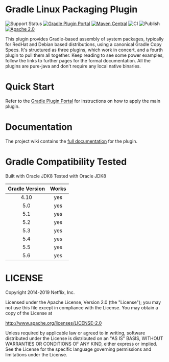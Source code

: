 # Gradle Linux Packaging Plugin

![Support Status](https://img.shields.io/badge/nebula-active-green.svg)
[![Gradle Plugin Portal](https://img.shields.io/maven-metadata/v/https/plugins.gradle.org/m2/com.netflix.nebula/gradle-ospackage-plugin/maven-metadata.xml.svg?label=gradlePluginPortal)](https://plugins.gradle.org/plugin/nebula.ospackage)
[![Maven Central](https://img.shields.io/maven-central/v/com.netflix.nebula/gradle-ospackage-plugin)](https://maven-badges.herokuapp.com/maven-central/com.netflix.nebula/gradle-ospackage-plugin)
![CI](https://github.com/nebula-plugins/gradle-ospackage-plugin/actions/workflows/ci.yml/badge.svg)
![Publish](https://github.com/nebula-plugins/gradle-ospackage-plugin/actions/workflows/publish.yml/badge.svg)
[![Apache 2.0](https://img.shields.io/github/license/nebula-plugins/gradle-ospackage-plugin.svg)](http://www.apache.org/licenses/LICENSE-2.0)


This plugin provides Gradle-based assembly of system packages, typically for RedHat and Debian based distributions,
using a canonical Gradle Copy Specs. It's structured as three plugins, which work in concert, and a fourth plugin
to pull them all together. Keep reading to see some power examples, follow the links to further pages for the formal
documentation. All the plugins are pure-java and don't require any local native binaries.

# Quick Start

Refer to the [Gradle Plugin Portal](https://plugins.gradle.org/plugin/nebula.ospackage) for instructions on how to apply the main plugin.

# Documentation

The project wiki contains the [full documentation](https://github.com/nebula-plugins/gradle-ospackage-plugin/wiki) for the plugin.

# Gradle Compatibility Tested

Built with Oracle JDK8
Tested with Oracle JDK8

| Gradle Version | Works |
| :------------: | :---: |
| 4.10          | yes   |
| 5.0            | yes   |
| 5.1            | yes   |
| 5.2            | yes   |
| 5.3            | yes   |
| 5.4            | yes   |
| 5.5            | yes   |
| 5.6            | yes   |


LICENSE
=======

Copyright 2014-2019 Netflix, Inc.

Licensed under the Apache License, Version 2.0 (the "License");
you may not use this file except in compliance with the License.
You may obtain a copy of the License at

<http://www.apache.org/licenses/LICENSE-2.0>

Unless required by applicable law or agreed to in writing, software
distributed under the License is distributed on an "AS IS" BASIS,
WITHOUT WARRANTIES OR CONDITIONS OF ANY KIND, either express or implied.
See the License for the specific language governing permissions and
limitations under the License.

